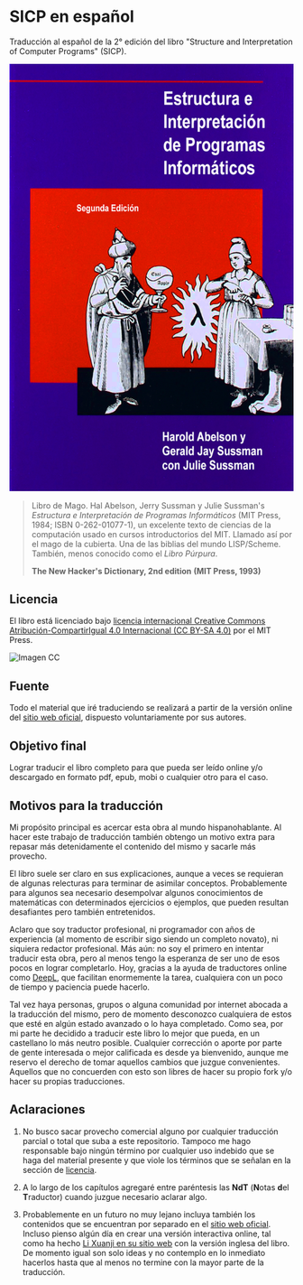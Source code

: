 # SICP en español

Traducción al español de la 2° edición del libro "Structure and Interpretation
of Computer Programs" (SICP).

![Imagen](/secciones/imagenes/SICP-traducido.png)

> Libro de Mago. Hal Abelson, Jerry Sussman y Julie Sussman's *Estructura e Interpretación de Programas Informáticos* (MIT Press, 1984; ISBN 0-262-01077-1), un excelente texto de ciencias de la computación usado en cursos introductorios del MIT. Llamado así por el mago de la cubierta. Una de las biblias del mundo LISP/Scheme. También, menos conocido como el *Libro Púrpura*.
>
> **The New Hacker's Dictionary, 2nd edition**
> **(MIT Press, 1993)**

## Licencia 

El libro está licenciado bajo [licencia internacional Creative Commons Atribución-CompartirIgual 4.0 Internacional (CC BY-SA 4.0)](https://creativecommons.org/licenses/by-sa/4.0/deed.es) por el MIT Press.

![Imagen CC](https://licensebuttons.net/l/by-sa/4.0/88x31.png)

## Fuente

Todo el material que iré traduciendo se realizará a partir de la versión online del [sitio web oficial](https://mitpress.mit.edu/sites/default/files/sicp/index.html), dispuesto voluntariamente por sus autores.


## Objetivo final

Lograr traducir el libro completo para que pueda ser leído online y/o descargado en formato pdf, epub, mobi o cualquier otro para el caso.


## Motivos para la traducción

Mi propósito principal es acercar esta obra al mundo hispanohablante. Al hacer este trabajo de traducción también obtengo un motivo extra para repasar más detenidamente el contenido del mismo y sacarle más provecho.

El libro suele ser claro en sus explicaciones, aunque a veces se requieran de algunas relecturas para terminar de asimilar conceptos. Probablemente para algunos sea necesario desempolvar algunos conocimientos de matemáticas con determinados ejercicios o ejemplos, que pueden resultan desafiantes pero también entretenidos.

Aclaro que soy traductor profesional, ni programador con años de experiencia (al momento de escribir sigo siendo un completo novato), ni siquiera redactor profesional. Más aún: no soy el primero en intentar traducir esta obra, pero al menos tengo la esperanza de ser uno de esos pocos en lograr completarlo. Hoy, gracias a la ayuda de traductores online como [DeepL](https://www.deepl.com/translator), que facilitan enormemente la tarea, cualquiera con un poco de tiempo y paciencia puede hacerlo.

Tal vez haya personas, grupos o alguna comunidad por internet abocada a la traducción del mismo, pero de momento desconozco cualquiera de estos que esté en algún estado avanzado o lo haya completado. Como sea, por mi parte he decidido a traducir este libro lo mejor que pueda, en un castellano lo más neutro posible. Cualquier corrección o aporte por parte de gente interesada o mejor calificada es desde ya bienvenido, aunque me reservo el derecho de tomar aquellos cambios que juzgue convenientes. Aquellos que no concuerden con esto son libres de hacer su propio fork y/o hacer su propias traducciones.

## Aclaraciones

1) No busco sacar provecho comercial alguno por cualquier traducción parcial o total que suba a este repositorio. Tampoco me hago responsable bajo ningún término por cualquier uso indebido que se haga del material presente y que viole los términos que se señalan en la sección de [licencia](#licencia).

2) A lo largo de los capítulos agregaré entre paréntesis las **NdT** (**N**otas **d**el **T**raductor) cuando juzgue necesario aclarar algo.

3) Probablemente en un futuro no muy lejano incluya también los contenidos que se encuentran por separado en el [sitio web oficial](https://mitpress.mit.edu/sites/default/files/sicp/index.html). Incluso pienso algún día en crear una versión interactiva online, tal como ha hecho [Li Xuanji en su sitio web](http://www.xuanji.li/isicp/index.html) con la versión inglesa del libro. De momento igual son solo ideas y no contemplo en lo inmediato hacerlos hasta que al menos no termine con la mayor parte de la traducción.
